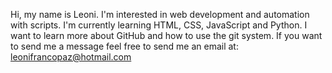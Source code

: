 Hi, my name is Leoni.
I'm interested in web development and automation with scripts.
I'm currently learning HTML, CSS, JavaScript and Python.
I want to learn more about GitHub and how to use the git system.
If you want to send me a message feel free to send me an email at: leonifrancopaz@hotmail.com

<!---
leonifrancopaz/leonifrancopaz is a ✨ special ✨ repository because its `README.md` (this file) appears on your GitHub profile.
You can click the Preview link to take a look at your changes.
--->
